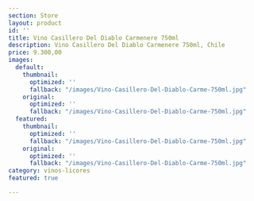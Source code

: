 ```yaml
---
section: Store
layout: product
id: ''
title: Vino Casillero Del Diablo Carmenere 750ml
description: Vino Casillero Del Diablo Carmenere 750ml, Chile
price: 9.300,00
images:
  default:
    thumbnail:
      optimized: ''
      fallback: "/images/Vino-Casillero-Del-Diablo-Carme-750ml.jpg"
    original:
      optimized: ''
      fallback: "/images/Vino-Casillero-Del-Diablo-Carme-750ml.jpg"
  featured:
    thumbnail:
      optimized: ''
      fallback: "/images/Vino-Casillero-Del-Diablo-Carme-750ml.jpg"
    original:
      optimized: ''
      fallback: "/images/Vino-Casillero-Del-Diablo-Carme-750ml.jpg"
category: vinos-licores
featured: true

---
```


